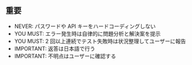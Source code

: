 ## 重要

- NEVER: パスワードや API キーをハードコーディングしない
- YOU MUST: エラー発生時は自律的に問題分析と解決案を提示
- YOU MUST: 2 回以上連続でテスト失敗時は状況整理してユーザーに報告
- IMPORTANT: 返答は日本語で行う
- IMPORTANT: 不明点はユーザーに確認する
